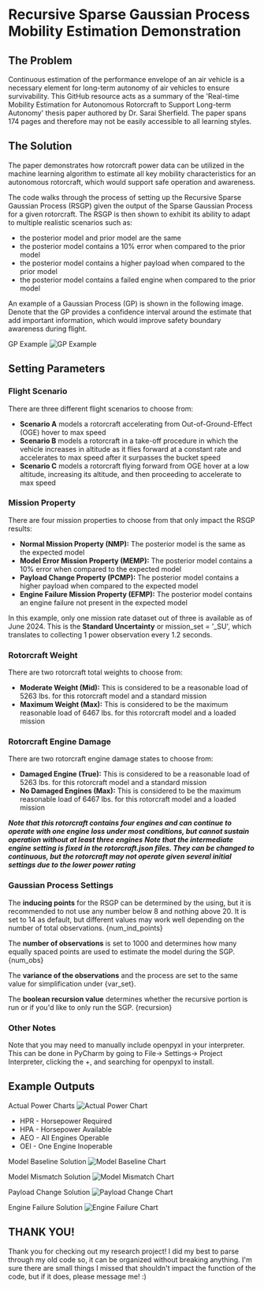 # **Recursive Sparse Gaussian Process Mobility Estimation Demonstration**

## **The Problem**

Continuous estimation of the performance envelope of an air vehicle is a necessary element for long-term autonomy of air
vehicles to ensure survivability. This GitHub resource acts as a summary of the 'Real-time Mobility Estimation for
Autonomous Rotorcraft to Support Long-term Autonomy' thesis paper authored by Dr. Sarai Sherfield. The paper spans 174
pages and therefore may not be easily accessible to all learning styles.

## **The Solution**

The paper demonstrates how rotorcraft power data can be utilized in the machine learning algorithm to estimate all key
mobility characteristics for an autonomous rotorcraft, which would support safe operation and awareness.

The code walks through the process of setting up the Recursive Sparse Gaussian Process (RSGP) given the output of the
Sparse
Gaussian Process for a given rotorcraft. The RSGP is then shown to exhibit its ability to adapt to multiple realistic
scenarios such as:

* the posterior model and prior model are the same
* the posterior model contains a 10% error when compared to the prior model
* the posterior model contains a higher payload when compared to the prior model
* the posterior model contains a failed engine when compared to the prior model

An example of a Gaussian Process (GP) is shown in the following image. Denote that the GP provides a confidence interval
around the estimate that add important information, which would improve safety boundary awareness during flight.

GP Example
![GP Example](/assets/GP_Example.PNG)

## **Setting Parameters**

### **Flight Scenario**

There are three different flight scenarios to choose from:

- **Scenario A** models a rotorcraft accelerating from Out-of-Ground-Effect (OGE) hover to max speed
- **Scenario B** models a rotorcraft in a take-off procedure in which the vehicle increases in altitude as it flies
  forward at a constant rate and accelerates to max speed after it surpasses the bucket speed
- **Scenario C** models a rotorcraft flying forward from OGE hover at a low altitude, increasing its altitude, and then
  proceeding to accelerate to max speed

### **Mission Property**

There are four mission properties to choose from that only impact the RSGP results:

- **Normal Mission Property (NMP):** The posterior model is the same as the expected model
- **Model Error Mission Property (MEMP):** The posterior model contains a 10% error when compared to the expected model
- **Payload Change Property (PCMP):** The posterior model contains a higher payload when compared to the expected model
- **Engine Failure Mission Property (EFMP):** The posterior model contains an engine failure not present in the expected
  model

In this example, only one mission rate dataset out of three is available as of June 2024. This is the **Standard
Uncertainty** or mission_set = '_SU', which translates to collecting 1 power observation every 1.2 seconds.

### **Rotorcraft Weight**

There are two rotorcraft total weights to choose from:

- **Moderate Weight (Mid):** This is considered to be a reasonable load of 5263 lbs. for this rotorcraft model and a
  standard mission
- **Maximum Weight (Max):** This is considered to be the maximum reasonable load of 6467 lbs. for this rotorcraft model
  and a loaded mission

### **Rotorcraft Engine Damage**

There are two rotorcraft engine damage states to choose from:

- **Damaged Engine (True):** This is considered to be a reasonable load of 5263 lbs. for this rotorcraft model and a
  standard mission
- **No Damaged Engines (Max):** This is considered to be the maximum reasonable load of 6467 lbs. for this rotorcraft
  model and a loaded mission

***Note that this rotorcraft contains four engines and can continue to operate with one engine loss under most
conditions, but cannot sustain operation without at least three engines***
***Note that the intermediate engine setting is fixed in the rotorcraft.json files. They can be changed to continuous,
but the rotorcraft may not operate given several initial settings due to the lower power rating***

### **Gaussian Process Settings**

The **inducing points** for the RSGP can be determined by the using, but it is recommended to not use any number below 8
and nothing above 20. It is set to 14 as default, but different values may work well depending on the number of total
observations. {num_ind_points}

The **number of observations** is set to 1000 and determines how many equally spaced points are used to estimate the
model during the SGP. {num_obs}

The **variance of the observations** and the process are set to the same value for simplification under {var_set}.

The **boolean recursion value** determines whether the recursive portion is run or if you'd like to only run the SGP.
{recursion}

### **Other Notes**

Note that you may need to manually include openpyxl in your interpreter. This can be done in PyCharm by going to File->
Settings-> Project Interpreter, clicking the +, and searching for openpyxl to install.

## **Example Outputs**

Actual Power Charts
![Actual Power Chart](/assets/Actual_Power_Chart.png)

- HPR - Horsepower Required
- HPA - Horsepower Available
- AEO - All Engines Operable
- OEI - One Engine Inoperable

Model Baseline Solution
![Model Baseline Chart](/assets/Model_Baseline_Solution.png)

Model Mismatch Solution
![Model Mismatch Chart](/assets/Model_Mismatch_Solution.png)

Payload Change Solution
![Payload Change Chart](/assets/Payload_Change_Solution.png)

Engine Failure Solution
![Engine Failure Chart](/assets/Engine_Failure_Solution.png)

## **THANK YOU!**

Thank you for checking out my research project! I did my best to parse through my old code so, it can be organized
without breaking anything.
I'm sure there are small things I missed that shouldn't impact the function of the code, but if it does, please message
me! :)